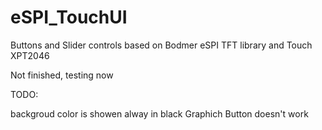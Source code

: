 # eSPI_TouchUI
Buttons and Slider controls based on Bodmer eSPI TFT library and Touch XPT2046

Not finished, testing now

TODO:

backgroud color is showen alway in black
Graphich Button doesn't work
